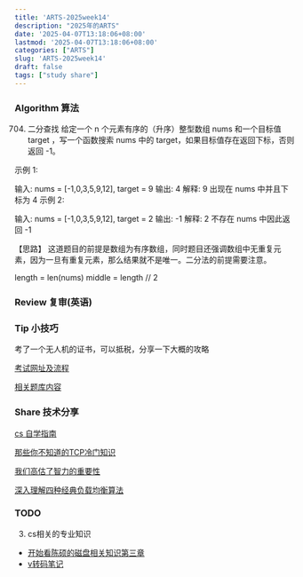 ```yaml
---
title: 'ARTS-2025week14'
description: "2025年的ARTS"
date: '2025-04-07T13:18:06+08:00'
lastmod: '2025-04-07T13:18:06+08:00'
categories: ["ARTS"]
slug: 'ARTS-2025week14'
draft: false
tags: ["study share"]
---
```



### Algorithm 算法

704. 二分查找
给定一个 n 个元素有序的（升序）整型数组 nums 和一个目标值 target  ，写一个函数搜索 nums 中的 target，如果目标值存在返回下标，否则返回 -1。


示例 1:

输入: nums = [-1,0,3,5,9,12], target = 9
输出: 4
解释: 9 出现在 nums 中并且下标为 4
示例 2:

输入: nums = [-1,0,3,5,9,12], target = 2
输出: -1
解释: 2 不存在 nums 中因此返回 -1

【思路】
这道题目的前提是数组为有序数组，同时题目还强调数组中无重复元素，因为一旦有重复元素，那么结果就不是唯一。二分法的前提需要注意。

length = len(nums)
middle = length // 2



### Review 复审(英语)



### Tip 小技巧

考了一个无人机的证书，可以抵税，分享一下大概的攻略

[考试网址及流程](https://zhuanlan.zhihu.com/p/680924157)

[相关题库内容](https://blog.csdn.net/DDDDWJDDDD/article/details/135980212)

### Share 技术分享

[cs 自学指南](https://csdiy.wiki)

[那些你不知道的TCP冷门知识](https://developer.aliyun.com/article/783610)

[我们高估了智力的重要性](https://lutaonan.com/blog/oi/)

[深入理解四种经典负载均衡算法](https://zhengyua.cn/new_blog/blog/2025/03/24/%E6%B7%B1%E5%85%A5%E7%90%86%E8%A7%A3%E5%9B%9B%E7%A7%8D%E7%BB%8F%E5%85%B8%E8%B4%9F%E8%BD%BD%E5%9D%87%E8%A1%A1%E7%AE%97%E6%B3%95/)

### TODO

3. cs相关的专业知识
- [开始看陈硕的磁盘相关知识第三章](https://www.bilibili.com/video/BV1QT411r738/)
- [v转码笔记](https://lidangzzz.github.io/How-to-run/)


